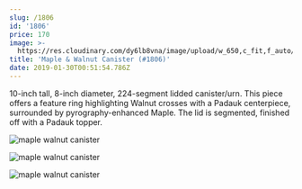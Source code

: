 ```yaml
---
slug: /1806
id: '1806'
price: 170
image: >-
  https://res.cloudinary.com/dy6lb8vna/image/upload/w_650,c_fit,f_auto/v1548276579/GB%20Bowlworks%20Gallery/DSC_2074a.jpg
title: 'Maple & Walnut Canister (#1806)'
date: 2019-01-30T00:51:54.786Z
---
```

10-inch tall, 8-inch diameter, 224-segment lidded canister/urn. This piece offers a feature ring highlighting Walnut crosses with a Padauk centerpiece, surrounded by pyrography-enhanced Maple. The lid is segmented, finished off with a Padauk topper.

![maple walnut canister](https://res.cloudinary.com/dy6lb8vna/image/upload/w_350,c_fit,f_auto/v1548276579/GB%20Bowlworks%20Gallery/DSC_2061a.jpg "maple walnut canister")

![maple walnut canister](https://res.cloudinary.com/dy6lb8vna/image/upload/w_350,c_fit,f_auto/v1548276579/GB%20Bowlworks%20Gallery/DSC_2050a.jpg "maple walnut canister")

![maple walnut canister](https://res.cloudinary.com/dy6lb8vna/image/upload/w_350,c_fit,f_auto/v1548276579/GB%20Bowlworks%20Gallery/DSC_2052a.jpg "maple walnut canister")
